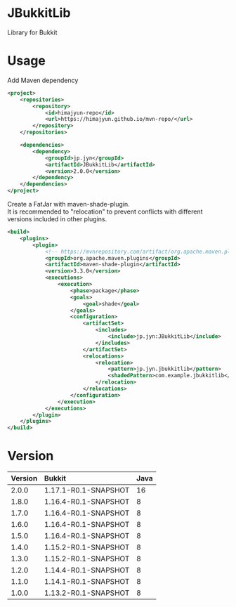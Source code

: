 # JBukkitLib

Library for Bukkit

# Usage

Add Maven dependency

```xml
<project>
    <repositories>
        <repository>
            <id>himajyun-repo</id>
            <url>https://himajyun.github.io/mvn-repo/</url>
        </repository>
    </repositories>

    <dependencies>
        <dependency>
            <groupId>jp.jyn</groupId>
            <artifactId>JBukkitLib</artifactId>
            <version>2.0.0</version>
        </dependency>
    </dependencies>
</project>
```

Create a FatJar with maven-shade-plugin.  
It is recommended to "relocation" to prevent conflicts with different versions included in other plugins.

```xml
<build>
    <plugins>
        <plugin>
            <!-- https://mvnrepository.com/artifact/org.apache.maven.plugins/maven-shade-plugin -->
            <groupId>org.apache.maven.plugins</groupId>
            <artifactId>maven-shade-plugin</artifactId>
            <version>3.3.0</version>
            <executions>
                <execution>
                    <phase>package</phase>
                    <goals>
                        <goal>shade</goal>
                    </goals>
                    <configuration>
                        <artifactSet>
                            <includes>
                                <include>jp.jyn:JBukkitLib</include>
                            </includes>
                        </artifactSet>
                        <relocations>
                            <relocation>
                                <pattern>jp.jyn.jbukkitlib</pattern>
                                <shadedPattern>com.example.jbukkitlib</shadedPattern>
                            </relocation>
                        </relocations>
                    </configuration>
                </execution>
            </executions>
        </plugin>
    </plugins>
</build>
```

# Version

|Version|Bukkit|Java|
|:------|:-----|:---|
|2.0.0|1.17.1-R0.1-SNAPSHOT|16|
|1.8.0|1.16.4-R0.1-SNAPSHOT|8|
|1.7.0|1.16.4-R0.1-SNAPSHOT|8|
|1.6.0|1.16.4-R0.1-SNAPSHOT|8|
|1.5.0|1.16.4-R0.1-SNAPSHOT|8|
|1.4.0|1.15.2-R0.1-SNAPSHOT|8|
|1.3.0|1.15.2-R0.1-SNAPSHOT|8|
|1.2.0|1.14.4-R0.1-SNAPSHOT|8|
|1.1.0|1.14.1-R0.1-SNAPSHOT|8|
|1.0.0|1.13.2-R0.1-SNAPSHOT|8|
